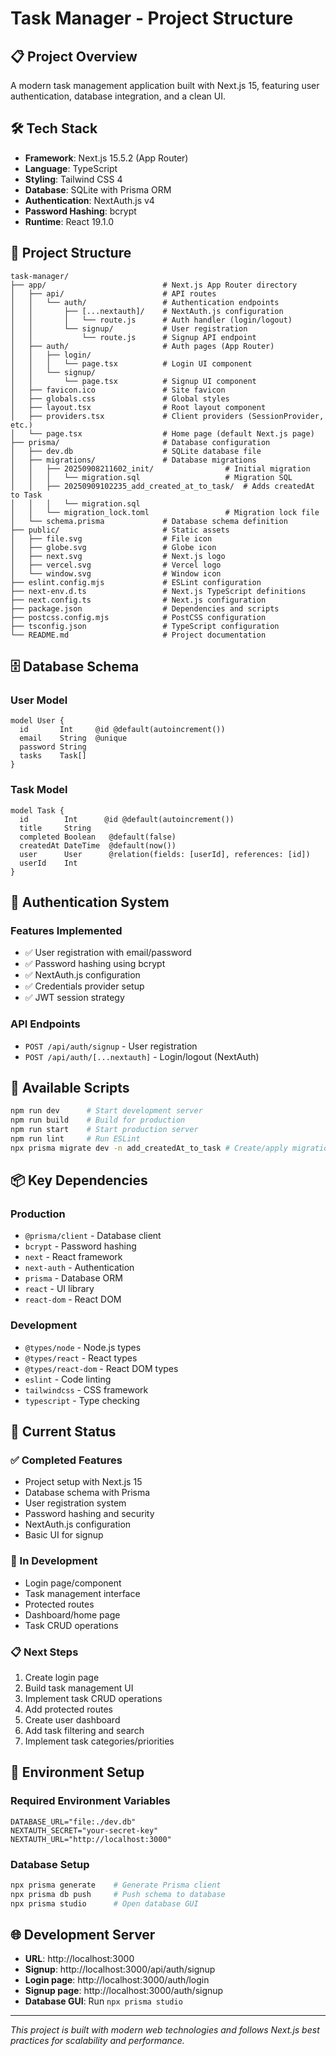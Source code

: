 # Task Manager - Project Structure

## 📋 Project Overview
A modern task management application built with Next.js 15, featuring user authentication, database integration, and a clean UI.

## 🛠️ Tech Stack
- **Framework**: Next.js 15.5.2 (App Router)
- **Language**: TypeScript
- **Styling**: Tailwind CSS 4
- **Database**: SQLite with Prisma ORM
- **Authentication**: NextAuth.js v4
- **Password Hashing**: bcrypt
- **Runtime**: React 19.1.0

## 📁 Project Structure

```
task-manager/
├── app/                          # Next.js App Router directory
│   ├── api/                      # API routes
│   │   └── auth/                 # Authentication endpoints
│   │       ├── [...nextauth]/    # NextAuth.js configuration
│   │       │   └── route.js      # Auth handler (login/logout)
│   │       └── signup/           # User registration
│   │           └── route.js      # Signup API endpoint
│   ├── auth/                     # Auth pages (App Router)
│   │   ├── login/
│   │   │   └── page.tsx          # Login UI component
│   │   └── signup/
│   │       └── page.tsx          # Signup UI component
│   ├── favicon.ico               # Site favicon
│   ├── globals.css               # Global styles
│   ├── layout.tsx                # Root layout component
│   ├── providers.tsx             # Client providers (SessionProvider, etc.)
│   └── page.tsx                  # Home page (default Next.js page)
├── prisma/                       # Database configuration
│   ├── dev.db                    # SQLite database file
│   ├── migrations/               # Database migrations
│   │   ├── 20250908211602_init/                # Initial migration
│   │   │   └── migration.sql                   # Migration SQL
│   │   ├── 20250909102235_add_created_at_to_task/  # Adds createdAt to Task
│   │   │   └── migration.sql
│   │   └── migration_lock.toml                 # Migration lock file
│   └── schema.prisma             # Database schema definition
├── public/                       # Static assets
│   ├── file.svg                  # File icon
│   ├── globe.svg                 # Globe icon
│   ├── next.svg                  # Next.js logo
│   ├── vercel.svg                # Vercel logo
│   └── window.svg                # Window icon
├── eslint.config.mjs             # ESLint configuration
├── next-env.d.ts                 # Next.js TypeScript definitions
├── next.config.ts                # Next.js configuration
├── package.json                  # Dependencies and scripts
├── postcss.config.mjs            # PostCSS configuration
├── tsconfig.json                 # TypeScript configuration
└── README.md                     # Project documentation
```

## 🗄️ Database Schema

### User Model
```prisma
model User {
  id       Int     @id @default(autoincrement())
  email    String  @unique
  password String
  tasks    Task[]
}
```

### Task Model
```prisma
model Task {
  id        Int      @id @default(autoincrement())
  title     String
  completed Boolean   @default(false)
  createdAt DateTime  @default(now())
  user      User      @relation(fields: [userId], references: [id])
  userId    Int
}
```

## 🔐 Authentication System

### Features Implemented
- ✅ User registration with email/password
- ✅ Password hashing using bcrypt
- ✅ NextAuth.js configuration
- ✅ Credentials provider setup
- ✅ JWT session strategy

### API Endpoints
- `POST /api/auth/signup` - User registration
- `POST /api/auth/[...nextauth]` - Login/logout (NextAuth)

## 🚀 Available Scripts

```bash
npm run dev      # Start development server
npm run build    # Build for production
npm run start    # Start production server
npm run lint     # Run ESLint
npx prisma migrate dev -n add_createdAt_to_task # Create/apply migration
```

## 📦 Key Dependencies

### Production
- `@prisma/client` - Database client
- `bcrypt` - Password hashing
- `next` - React framework
- `next-auth` - Authentication
- `prisma` - Database ORM
- `react` - UI library
- `react-dom` - React DOM

### Development
- `@types/node` - Node.js types
- `@types/react` - React types
- `@types/react-dom` - React DOM types
- `eslint` - Code linting
- `tailwindcss` - CSS framework
- `typescript` - Type checking

## 🎯 Current Status

### ✅ Completed Features
- Project setup with Next.js 15
- Database schema with Prisma
- User registration system
- Password hashing and security
- NextAuth.js configuration
- Basic UI for signup

### 🚧 In Development
- Login page/component
- Task management interface
- Protected routes
- Dashboard/home page
- Task CRUD operations

### 📋 Next Steps
1. Create login page
2. Build task management UI
3. Implement task CRUD operations
4. Add protected routes
5. Create user dashboard
6. Add task filtering and search
7. Implement task categories/priorities

## 🔧 Environment Setup

### Required Environment Variables
```env
DATABASE_URL="file:./dev.db"
NEXTAUTH_SECRET="your-secret-key"
NEXTAUTH_URL="http://localhost:3000"
```

### Database Setup
```bash
npx prisma generate    # Generate Prisma client
npx prisma db push     # Push schema to database
npx prisma studio      # Open database GUI
```

## 🌐 Development Server
- **URL**: http://localhost:3000
- **Signup**: http://localhost:3000/api/auth/signup
- **Login page**: http://localhost:3000/auth/login
- **Signup page**: http://localhost:3000/auth/signup
- **Database GUI**: Run `npx prisma studio`

---

*This project is built with modern web technologies and follows Next.js best practices for scalability and performance.*
